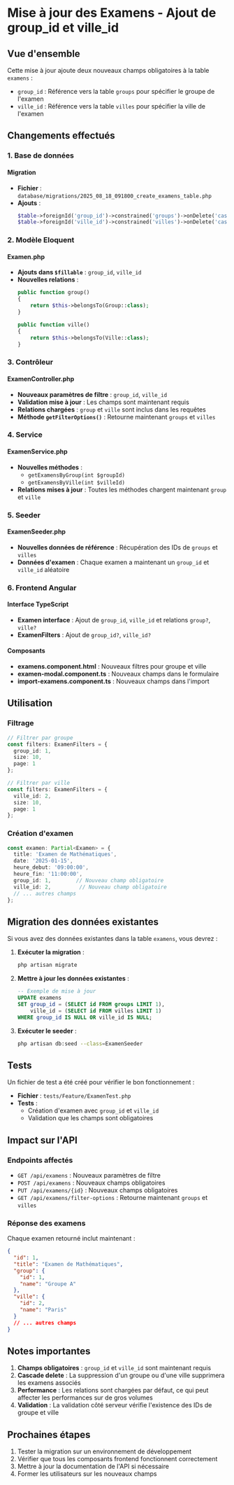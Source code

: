 # Mise à jour des Examens - Ajout de group_id et ville_id

## Vue d'ensemble

Cette mise à jour ajoute deux nouveaux champs obligatoires à la table `examens` :
- `group_id` : Référence vers la table `groups` pour spécifier le groupe de l'examen
- `ville_id` : Référence vers la table `villes` pour spécifier la ville de l'examen

## Changements effectués

### 1. Base de données

#### Migration
- **Fichier** : `database/migrations/2025_08_18_091800_create_examens_table.php`
- **Ajouts** :
  ```php
  $table->foreignId('group_id')->constrained('groups')->onDelete('cascade');
  $table->foreignId('ville_id')->constrained('villes')->onDelete('cascade');
  ```

### 2. Modèle Eloquent

#### Examen.php
- **Ajouts dans `$fillable`** : `group_id`, `ville_id`
- **Nouvelles relations** :
  ```php
  public function group()
  {
      return $this->belongsTo(Group::class);
  }

  public function ville()
  {
      return $this->belongsTo(Ville::class);
  }
  ```

### 3. Contrôleur

#### ExamenController.php
- **Nouveaux paramètres de filtre** : `group_id`, `ville_id`
- **Validation mise à jour** : Les champs sont maintenant requis
- **Relations chargées** : `group` et `ville` sont inclus dans les requêtes
- **Méthode `getFilterOptions()`** : Retourne maintenant `groups` et `villes`

### 4. Service

#### ExamenService.php
- **Nouvelles méthodes** :
  - `getExamensByGroup(int $groupId)`
  - `getExamensByVille(int $villeId)`
- **Relations mises à jour** : Toutes les méthodes chargent maintenant `group` et `ville`

### 5. Seeder

#### ExamenSeeder.php
- **Nouvelles données de référence** : Récupération des IDs de `groups` et `villes`
- **Données d'examen** : Chaque examen a maintenant un `group_id` et `ville_id` aléatoire

### 6. Frontend Angular

#### Interface TypeScript
- **Examen interface** : Ajout de `group_id`, `ville_id` et relations `group?`, `ville?`
- **ExamenFilters** : Ajout de `group_id?`, `ville_id?`

#### Composants
- **examens.component.html** : Nouveaux filtres pour groupe et ville
- **examen-modal.component.ts** : Nouveaux champs dans le formulaire
- **import-examens.component.ts** : Nouveaux champs dans l'import

## Utilisation

### Filtrage
```typescript
// Filtrer par groupe
const filters: ExamenFilters = {
  group_id: 1,
  size: 10,
  page: 1
};

// Filtrer par ville
const filters: ExamenFilters = {
  ville_id: 2,
  size: 10,
  page: 1
};
```

### Création d'examen
```typescript
const examen: Partial<Examen> = {
  title: 'Examen de Mathématiques',
  date: '2025-01-15',
  heure_debut: '09:00:00',
  heure_fin: '11:00:00',
  group_id: 1,        // Nouveau champ obligatoire
  ville_id: 2,         // Nouveau champ obligatoire
  // ... autres champs
};
```

## Migration des données existantes

Si vous avez des données existantes dans la table `examens`, vous devrez :

1. **Exécuter la migration** :
   ```bash
   php artisan migrate
   ```

2. **Mettre à jour les données existantes** :
   ```sql
   -- Exemple de mise à jour
   UPDATE examens 
   SET group_id = (SELECT id FROM groups LIMIT 1),
       ville_id = (SELECT id FROM villes LIMIT 1)
   WHERE group_id IS NULL OR ville_id IS NULL;
   ```

3. **Exécuter le seeder** :
   ```bash
   php artisan db:seed --class=ExamenSeeder
   ```

## Tests

Un fichier de test a été créé pour vérifier le bon fonctionnement :
- **Fichier** : `tests/Feature/ExamenTest.php`
- **Tests** :
  - Création d'examen avec `group_id` et `ville_id`
  - Validation que les champs sont obligatoires

## Impact sur l'API

### Endpoints affectés
- `GET /api/examens` : Nouveaux paramètres de filtre
- `POST /api/examens` : Nouveaux champs obligatoires
- `PUT /api/examens/{id}` : Nouveaux champs obligatoires
- `GET /api/examens/filter-options` : Retourne maintenant `groups` et `villes`

### Réponse des examens
Chaque examen retourné inclut maintenant :
```json
{
  "id": 1,
  "title": "Examen de Mathématiques",
  "group": {
    "id": 1,
    "name": "Groupe A"
  },
  "ville": {
    "id": 2,
    "name": "Paris"
  }
  // ... autres champs
}
```

## Notes importantes

1. **Champs obligatoires** : `group_id` et `ville_id` sont maintenant requis
2. **Cascade delete** : La suppression d'un groupe ou d'une ville supprimera les examens associés
3. **Performance** : Les relations sont chargées par défaut, ce qui peut affecter les performances sur de gros volumes
4. **Validation** : La validation côté serveur vérifie l'existence des IDs de groupe et ville

## Prochaines étapes

1. Tester la migration sur un environnement de développement
2. Vérifier que tous les composants frontend fonctionnent correctement
3. Mettre à jour la documentation de l'API si nécessaire
4. Former les utilisateurs sur les nouveaux champs
